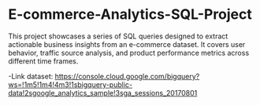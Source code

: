 # E-commerce-Analytics-SQL-Project
This project showcases a series of SQL queries designed to extract actionable business insights from an e-commerce dataset. It covers user behavior, traffic source analysis, and product performance metrics across different time frames.

-Link dataset: https://console.cloud.google.com/bigquery?ws=!1m5!1m4!4m3!1sbigquery-public-data!2sgoogle_analytics_sample!3sga_sessions_20170801
